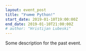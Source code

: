 ```yaml
---
layout: event_post
title: "Учиме Python!"
start_date: 2019-01-10T19:00:00Z
end_date: 2019-01-10T21:00:00Z
# author: "Hristijan Lubeski"
---
```


Some description for the past event.
